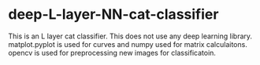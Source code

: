 # deep-L-layer-NN-cat-classifier
This is an L layer cat classifier. This does not use any deep learning library. matplot.pyplot is used for curves and numpy used for matrix calculaitons. opencv is used for preprocessing new images for classificatoin.

